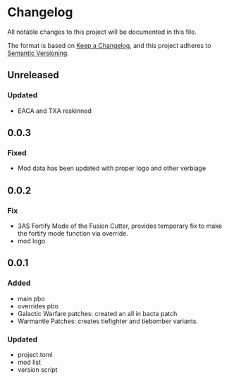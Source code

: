 # Changelog

All notable changes to this project will be documented in this file.

The format is based on [Keep a Changelog](https://keepachangelog.com/en/1.0.0/),
and this project adheres to [Semantic Versioning](https://semver.org/spec/v2.0.0.html).

## Unreleased
### Updated
- EACA and TXA reskinned

## 0.0.3
### Fixed
- Mod data has been updated with proper logo and other verbiage

## 0.0.2
### Fix
- 3AS Fortify Mode of the Fusion Cutter, provides temporary fix to make the fortify mode function via override.
- mod logo

## 0.0.1
### Added
- main pbo
- overrides pbo
- Galactic Warfare patches: created an all in bacta patch
- Warmantle Patches: creates tiefighter and tiebomber variants.
### Updated
- project.toml
- mod list
- version script
